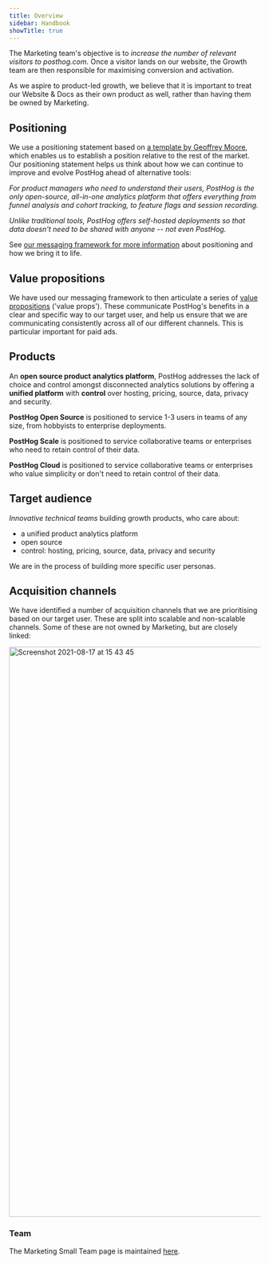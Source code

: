 ```yaml
---
title: Overview
sidebar: Handbook
showTitle: true
---
```


The Marketing team's objective is to _increase the number of relevant visitors to posthog.com._ Once a visitor lands on our website, the Growth team are then responsible for maximising conversion and activation. 

As we aspire to product-led growth, we believe that it is important to treat our Website & Docs as their own product as well, rather than having them be owned by Marketing. 

## Positioning

We use a positioning statement based on [a template by Geoffrey Moore](https://gist.github.com/JoshSmith/2041454), which enables us to establish a position relative to the rest of the market. Our positioning statement helps us think about how we can continue to improve and evolve PostHog ahead of alternative tools:

_For product managers who need to understand their users, PostHog is the only open-source, all-in-one analytics platform that offers everything from funnel analysis and cohort tracking, to feature flags and session recording._ 

_Unlike traditional tools, PostHog offers self-hosted deployments so that data doesn't need to be shared with anyone -- not even PostHog._ 

See [our messaging framework for more information](/handbook/growth/marketing/messaging_framework) about positioning and how we bring it to life. 

## Value propositions

We have used our messaging framework to then articulate a series of [value propositions](https://docs.google.com/spreadsheets/d/1VVLqk8xiKPj_rzDDhVA2eMFx7ENlhg9WnYDj2rkd_E4/edit?usp=sharing) ('value props'). These communicate PostHog's benefits in a clear and specific way to our target user, and help us ensure that we are communicating consistently across all of our different channels. This is particular important for paid ads. 

## Products

An **open source product analytics platform**, PostHog addresses the lack of choice and control amongst disconnected analytics solutions by offering a **unified platform** with **control** over hosting, pricing, source, data, privacy and security.

**PostHog Open Source** is positioned to service 1-3 users in teams of any size, from hobbyists to enterprise deployments.

**PostHog Scale** is positioned to service collaborative teams or enterprises who need to retain control of their data. 

**PostHog Cloud** is positioned to service collaborative teams or enterprises who value simplicity or don't need to retain control of their data.

## Target audience

*Innovative technical teams* building growth products, who care about:

- a unified product analytics platform
- open source
- control: hosting, pricing, source, data, privacy and security

We are in the process of building more specific user personas. 

## Acquisition channels

We have identified a number of acquisition channels that we are prioritising based on our target user. These are split into scalable and non-scalable channels. Some of these are not owned by Marketing, but are closely linked:

<img width="1140" alt="Screenshot 2021-08-17 at 15 43 45" src="https://user-images.githubusercontent.com/70321811/129747467-549d0547-4cb6-43da-a83e-0411dc1c6001.png" />

### Team

The Marketing Small Team page is maintained [here](/handbook/people/team-structure/marketing). 
